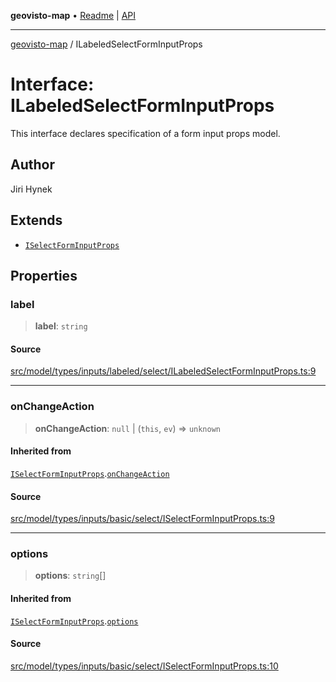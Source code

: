 **geovisto-map** • [Readme](../README.md) \| [API](../globals.md)

***

[geovisto-map](../README.md) / ILabeledSelectFormInputProps

# Interface: ILabeledSelectFormInputProps

This interface declares specification of a form input props model.

## Author

Jiri Hynek

## Extends

- [`ISelectFormInputProps`](ISelectFormInputProps.md)

## Properties

### label

> **label**: `string`

#### Source

[src/model/types/inputs/labeled/select/ILabeledSelectFormInputProps.ts:9](https://github.com/geovisto/geovisto-map/blob/e22d774889dbc28cc1ec62933ecf6bab6690f172/src/model/types/inputs/labeled/select/ILabeledSelectFormInputProps.ts#L9)

***

### onChangeAction

> **onChangeAction**: `null` \| (`this`, `ev`) => `unknown`

#### Inherited from

[`ISelectFormInputProps`](ISelectFormInputProps.md).[`onChangeAction`](ISelectFormInputProps.md#onchangeaction)

#### Source

[src/model/types/inputs/basic/select/ISelectFormInputProps.ts:9](https://github.com/geovisto/geovisto-map/blob/e22d774889dbc28cc1ec62933ecf6bab6690f172/src/model/types/inputs/basic/select/ISelectFormInputProps.ts#L9)

***

### options

> **options**: `string`[]

#### Inherited from

[`ISelectFormInputProps`](ISelectFormInputProps.md).[`options`](ISelectFormInputProps.md#options)

#### Source

[src/model/types/inputs/basic/select/ISelectFormInputProps.ts:10](https://github.com/geovisto/geovisto-map/blob/e22d774889dbc28cc1ec62933ecf6bab6690f172/src/model/types/inputs/basic/select/ISelectFormInputProps.ts#L10)
